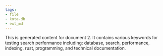 ```yaml
---
tags:
- file
- kota-db
- ext_md
---
```

This is generated content for document 2. It contains various keywords for testing search performance including: database, search, performance, indexing, rust, programming, and technical documentation.